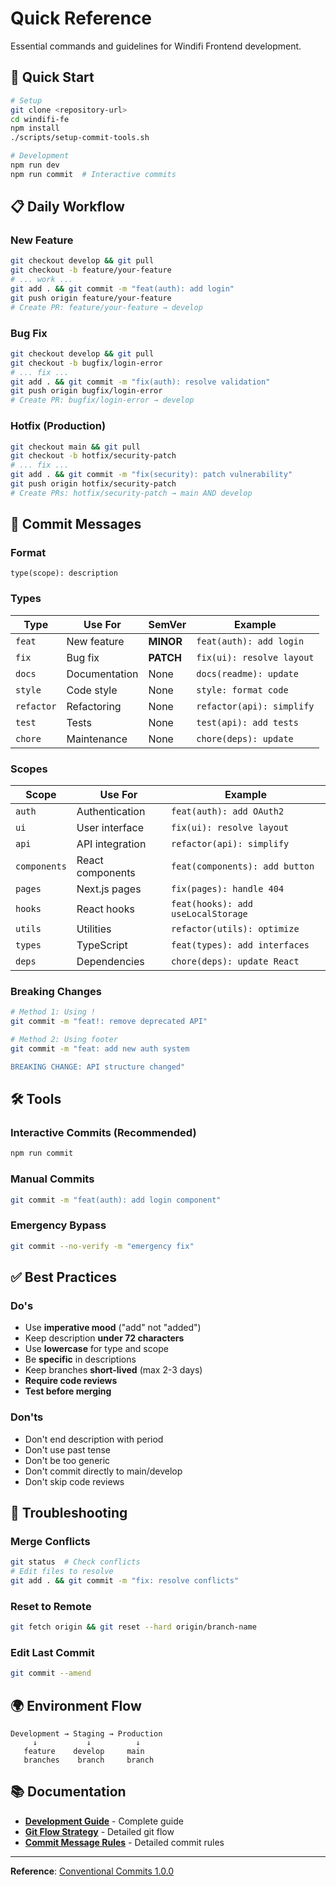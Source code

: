 # Quick Reference

Essential commands and guidelines for Windifi Frontend development.

## 🚀 Quick Start

```bash
# Setup
git clone <repository-url>
cd windifi-fe
npm install
./scripts/setup-commit-tools.sh

# Development
npm run dev
npm run commit  # Interactive commits
```

## 📋 Daily Workflow

### New Feature

```bash
git checkout develop && git pull
git checkout -b feature/your-feature
# ... work ...
git add . && git commit -m "feat(auth): add login"
git push origin feature/your-feature
# Create PR: feature/your-feature → develop
```

### Bug Fix

```bash
git checkout develop && git pull
git checkout -b bugfix/login-error
# ... fix ...
git add . && git commit -m "fix(auth): resolve validation"
git push origin bugfix/login-error
# Create PR: bugfix/login-error → develop
```

### Hotfix (Production)

```bash
git checkout main && git pull
git checkout -b hotfix/security-patch
# ... fix ...
git add . && git commit -m "fix(security): patch vulnerability"
git push origin hotfix/security-patch
# Create PRs: hotfix/security-patch → main AND develop
```

## 💬 Commit Messages

### Format

```
type(scope): description
```

### Types

| Type       | Use For       | SemVer    | Example                   |
| ---------- | ------------- | --------- | ------------------------- |
| `feat`     | New feature   | **MINOR** | `feat(auth): add login`   |
| `fix`      | Bug fix       | **PATCH** | `fix(ui): resolve layout` |
| `docs`     | Documentation | None      | `docs(readme): update`    |
| `style`    | Code style    | None      | `style: format code`      |
| `refactor` | Refactoring   | None      | `refactor(api): simplify` |
| `test`     | Tests         | None      | `test(api): add tests`    |
| `chore`    | Maintenance   | None      | `chore(deps): update`     |

### Scopes

| Scope        | Use For          | Example                            |
| ------------ | ---------------- | ---------------------------------- |
| `auth`       | Authentication   | `feat(auth): add OAuth2`           |
| `ui`         | User interface   | `fix(ui): resolve layout`          |
| `api`        | API integration  | `refactor(api): simplify`          |
| `components` | React components | `feat(components): add button`     |
| `pages`      | Next.js pages    | `fix(pages): handle 404`           |
| `hooks`      | React hooks      | `feat(hooks): add useLocalStorage` |
| `utils`      | Utilities        | `refactor(utils): optimize`        |
| `types`      | TypeScript       | `feat(types): add interfaces`      |
| `deps`       | Dependencies     | `chore(deps): update React`        |

### Breaking Changes

```bash
# Method 1: Using !
git commit -m "feat!: remove deprecated API"

# Method 2: Using footer
git commit -m "feat: add new auth system

BREAKING CHANGE: API structure changed"
```

## 🛠️ Tools

### Interactive Commits (Recommended)

```bash
npm run commit
```

### Manual Commits

```bash
git commit -m "feat(auth): add login component"
```

### Emergency Bypass

```bash
git commit --no-verify -m "emergency fix"
```

## ✅ Best Practices

### Do's

- Use **imperative mood** ("add" not "added")
- Keep description **under 72 characters**
- Use **lowercase** for type and scope
- Be **specific** in descriptions
- Keep branches **short-lived** (max 2-3 days)
- **Require code reviews**
- **Test before merging**

### Don'ts

- Don't end description with period
- Don't use past tense
- Don't be too generic
- Don't commit directly to main/develop
- Don't skip code reviews

## 🔧 Troubleshooting

### Merge Conflicts

```bash
git status  # Check conflicts
# Edit files to resolve
git add . && git commit -m "fix: resolve conflicts"
```

### Reset to Remote

```bash
git fetch origin && git reset --hard origin/branch-name
```

### Edit Last Commit

```bash
git commit --amend
```

## 🌍 Environment Flow

```
Development → Staging → Production
     ↓           ↓          ↓
   feature    develop     main
   branches    branch     branch
```

## 📚 Documentation

- **[Development Guide](./development-guide.md)** - Complete guide
- **[Git Flow Strategy](./git-flow.md)** - Detailed git flow
- **[Commit Message Rules](./commit-message-rules.md)** - Detailed commit rules

---

**Reference**: [Conventional Commits 1.0.0](https://www.conventionalcommits.org/en/v1.0.0/)

